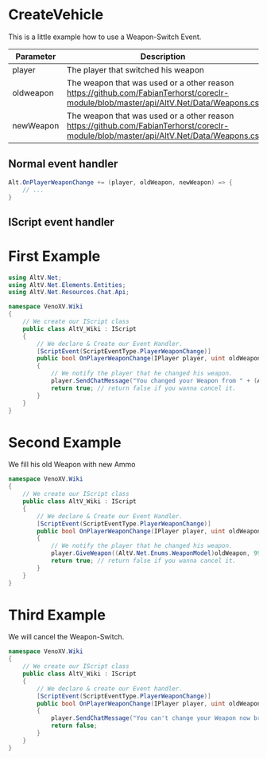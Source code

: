 # CreateVehicle
This is a little example how to use a Weapon-Switch Event.

| Parameter | Description  |
|-----------|--------------|
| player    | The player that switched his weapon |
| oldweapon | The weapon that was used or a other reason https://github.com/FabianTerhorst/coreclr-module/blob/master/api/AltV.Net/Data/Weapons.cs |
| newWeapon | The weapon that was used or a other reason https://github.com/FabianTerhorst/coreclr-module/blob/master/api/AltV.Net/Data/Weapons.cs |

## Normal event handler

```csharp
Alt.OnPlayerWeaponChange += (player, oldWeapon, newWeapon) => {
    // ...
}
```

## IScript event handler
# First Example
```csharp
using AltV.Net;
using AltV.Net.Elements.Entities;
using AltV.Net.Resources.Chat.Api;

namespace VenoXV.Wiki
{
    // We create our IScript class
    public class AltV_Wiki : IScript
    {
        // We declare & Create our Event Handler. 
        [ScriptEvent(ScriptEventType.PlayerWeaponChange)]
        public bool OnPlayerWeaponChange(IPlayer player, uint oldWeapon, uint newWeapon)
        {
            // We notify the player that he changed his weapon.
            player.SendChatMessage("You changed your Weapon from " + (AltV.Net.Enums.WeaponModel)oldWeapon + " to " + (AltV.Net.Enums.WeaponModel)newWeapon);
            return true; // return false if you wanna cancel it.
        }
    }
}

```


# Second Example
We fill his old Weapon with new Ammo
```csharp
namespace VenoXV.Wiki
{
    // We create our IScript class 
    public class AltV_Wiki : IScript
    {
        // We declare & Create our Event Handler. 
        [ScriptEvent(ScriptEventType.PlayerWeaponChange)]
        public bool OnPlayerWeaponChange(IPlayer player, uint oldWeapon, uint newWeapon)
        {
            // We notify the player that he changed his weapon.
            player.GiveWeapon((AltV.Net.Enums.WeaponModel)oldWeapon, 999, false);
            return true; // return false if you wanna cancel it.
        }
    }
}
```


# Third Example
We will cancel the Weapon-Switch. 
```csharp
namespace VenoXV.Wiki
{
    // We create our IScript class 
    public class AltV_Wiki : IScript
    {
        // We declare & create our Event handler. 
        [ScriptEvent(ScriptEventType.PlayerWeaponChange)]
        public bool OnPlayerWeaponChange(IPlayer player, uint oldWeapon, uint newWeapon)
        {
            player.SendChatMessage("You can't change your Weapon now bro...");
            return false;
        }
    }
}
```
